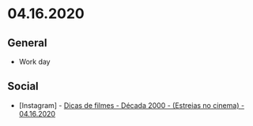 # 04.16.2020

## General

- Work day

## Social

- \[Instagram\] - [Dicas de filmes - Década 2000 - (Estreias no cinema) - 04.16.2020](https://www.instagram.com/p/B_ENAGSpCL2/)

